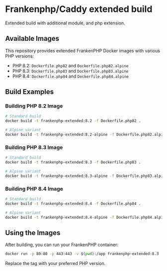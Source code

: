 # Frankenphp/Caddy extended build

Extended build with additional module, and php extension.

## Available Images

This repository provides extended FrankenPHP Docker images with various PHP versions:

- PHP 8.2: `Dockerfile.php82` and `Dockerfile.php82.alpine`
- PHP 8.3: `Dockerfile.php83` and `Dockerfile.php83.alpine`
- PHP 8.4: `Dockerfile.php84` and `Dockerfile.php84.alpine`

## Build Examples

### Building PHP 8.2 Image

```bash
# Standard build
docker build -t frankenphp-extended:8.2 -f Dockerfile.php82 .

# Alpine variant
docker build -t frankenphp-extended:8.2-alpine -f Dockerfile.php82.alpine .
```

### Building PHP 8.3 Image

```bash
# Standard build
docker build -t frankenphp-extended:8.3 -f Dockerfile.php83 .

# Alpine variant
docker build -t frankenphp-extended:8.3-alpine -f Dockerfile.php83.alpine .
```

### Building PHP 8.4 Image

```bash
# Standard build
docker build -t frankenphp-extended:8.4 -f Dockerfile.php84 .

# Alpine variant
docker build -t frankenphp-extended:8.4-alpine -f Dockerfile.php84.alpine .
```

## Using the Images

After building, you can run your FrankenPHP container:

```bash
docker run -p 80:80 -p 443:443 -v $(pwd):/app frankenphp-extended:8.3
```

Replace the tag with your preferred PHP version.